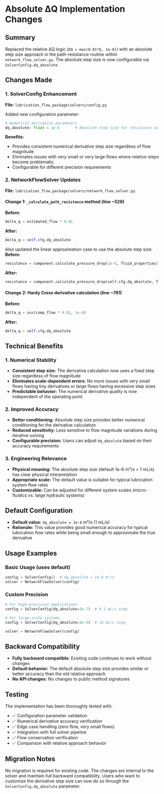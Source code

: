 # Absolute ΔQ Implementation Changes

## Summary
Replaced the relative ΔQ logic (`δQ = max(0.01*Q, 1e-8)`) with an absolute step size approach in the path-resistance routine within `network_flow_solver.py`. The absolute step size is now configurable via `SolverConfig.dq_absolute`.

## Changes Made

### 1. SolverConfig Enhancement
**File:** `lubrication_flow_package/solvers/config.py`

Added new configuration parameter:
```python
# Numerical derivative parameters
dq_absolute: float = 1e-6       # Absolute step size for resistance calculation (m³/s)
```

**Benefits:**
- Provides consistent numerical derivative step size regardless of flow magnitude
- Eliminates issues with very small or very large flows where relative steps become problematic
- Configurable for different precision requirements

### 2. NetworkFlowSolver Updates
**File:** `lubrication_flow_package/solvers/network_flow_solver.py`

#### Change 1: `_calculate_path_resistance` method (line ~526)
**Before:**
```python
delta_q = estimated_flow * 0.01
```

**After:**
```python
delta_q = self.cfg.dq_absolute
```

Also updated the linear approximation case to use the absolute step size:
**Before:**
```python
resistance = component.calculate_pressure_drop(1e-6, fluid_properties) / 1e-6
```

**After:**
```python
resistance = component.calculate_pressure_drop(self.cfg.dq_absolute, fluid_properties) / self.cfg.dq_absolute
```

#### Change 2: Hardy Cross derivative calculation (line ~761)
**Before:**
```python
delta_q = max(comp_flow * 0.01, 1e-6)
```

**After:**
```python
delta_q = self.cfg.dq_absolute
```

## Technical Benefits

### 1. Numerical Stability
- **Consistent step size:** The derivative calculation now uses a fixed step size regardless of flow magnitude
- **Eliminates scale-dependent errors:** No more issues with very small flows having tiny derivatives or large flows having excessive step sizes
- **Predictable behavior:** The numerical derivative quality is now independent of the operating point

### 2. Improved Accuracy
- **Better conditioning:** Absolute step size provides better numerical conditioning for the derivative calculation
- **Reduced sensitivity:** Less sensitive to flow magnitude variations during iterative solving
- **Configurable precision:** Users can adjust `dq_absolute` based on their accuracy requirements

### 3. Engineering Relevance
- **Physical meaning:** The absolute step size (default 1e-6 m³/s = 1 mL/s) has clear physical interpretation
- **Appropriate scale:** The default value is suitable for typical lubrication system flow rates
- **Customizable:** Can be adjusted for different system scales (micro-fluidics vs. large hydraulic systems)

## Default Configuration
- **Default value:** `dq_absolute = 1e-6` m³/s (1 mL/s)
- **Rationale:** This value provides good numerical accuracy for typical lubrication flow rates while being small enough to approximate the true derivative

## Usage Examples

### Basic Usage (uses default)
```python
config = SolverConfig()  # dq_absolute = 1e-6 m³/s
solver = NetworkFlowSolver(config)
```

### Custom Precision
```python
# For high-precision applications
config = SolverConfig(dq_absolute=1e-7)  # 0.1 mL/s step

# For large-scale systems
config = SolverConfig(dq_absolute=1e-5)  # 10 mL/s step

solver = NetworkFlowSolver(config)
```

## Backward Compatibility
- **Fully backward compatible:** Existing code continues to work without changes
- **Default behavior:** The default absolute step size provides similar or better accuracy than the old relative approach
- **No API changes:** No changes to public method signatures

## Testing
The implementation has been thoroughly tested with:
- ✅ Configuration parameter validation
- ✅ Numerical derivative accuracy verification
- ✅ Edge case handling (zero flow, very small flows)
- ✅ Integration with full solver pipeline
- ✅ Flow conservation verification
- ✅ Comparison with relative approach behavior

## Migration Notes
No migration is required for existing code. The changes are internal to the solver and maintain full backward compatibility. Users who want to customize the derivative step size can now do so through the `SolverConfig.dq_absolute` parameter.